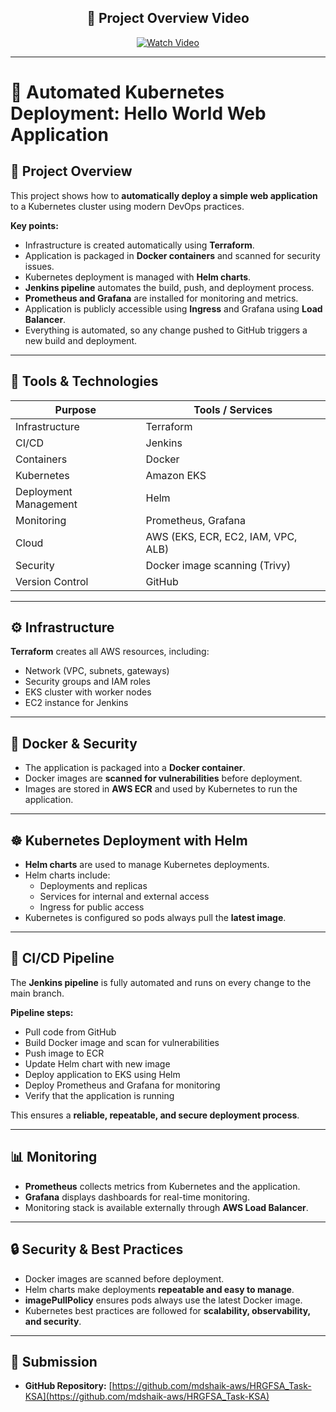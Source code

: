 <h2 align="center">🎥 Project Overview Video</h2>
<p align="center">
  <a href="http://hrgfsa-task.s3-website-us-east-1.amazonaws.com/" target="_blank">
    <img src="https://img.shields.io/badge/▶️%20Watch%20Full%20Demo%20on%20S3-FF0000?style=for-the-badge&logo=amazonaws&logoColor=white" alt="Watch Video">
  </a>
</p>

---

# 🚀 Automated Kubernetes Deployment: Hello World Web Application

## 📘 Project Overview

This project shows how to **automatically deploy a simple web application** to a Kubernetes cluster using modern DevOps practices.

**Key points:**

- Infrastructure is created automatically using **Terraform**.
- Application is packaged in **Docker containers** and scanned for security issues.
- Kubernetes deployment is managed with **Helm charts**.
- **Jenkins pipeline** automates the build, push, and deployment process.
- **Prometheus and Grafana** are installed for monitoring and metrics.
- Application is publicly accessible using **Ingress** and Grafana using **Load Balancer**.
- Everything is automated, so any change pushed to GitHub triggers a new build and deployment.

---

## 🧰 Tools & Technologies

| Purpose                | Tools / Services                             |
|------------------------|---------------------------------------------|
| Infrastructure         | Terraform                                   |
| CI/CD                  | Jenkins                                     |
| Containers             | Docker                                      |
| Kubernetes             | Amazon EKS                                  |
| Deployment Management  | Helm                                        |
| Monitoring             | Prometheus, Grafana                         |
| Cloud                  | AWS (EKS, ECR, EC2, IAM, VPC, ALB)         |
| Security               | Docker image scanning (Trivy)               |
| Version Control        | GitHub                                      |

---

## ⚙️ Infrastructure

**Terraform** creates all AWS resources, including:

- Network (VPC, subnets, gateways)  
- Security groups and IAM roles  
- EKS cluster with worker nodes  
- EC2 instance for Jenkins  

---

## 🐳 Docker & Security

- The application is packaged into a **Docker container**.  
- Docker images are **scanned for vulnerabilities** before deployment.  
- Images are stored in **AWS ECR** and used by Kubernetes to run the application.

---

## ☸️ Kubernetes Deployment with Helm

- **Helm charts** are used to manage Kubernetes deployments.  
- Helm charts include:  
  - Deployments and replicas  
  - Services for internal and external access  
  - Ingress for public access  
- Kubernetes is configured so pods always pull the **latest image**.

---

## 🔄 CI/CD Pipeline

The **Jenkins pipeline** is fully automated and runs on every change to the main branch.  

**Pipeline steps:**

- Pull code from GitHub  
- Build Docker image and scan for vulnerabilities  
- Push image to ECR  
- Update Helm chart with new image  
- Deploy application to EKS using Helm  
- Deploy Prometheus and Grafana for monitoring  
- Verify that the application is running  

This ensures a **reliable, repeatable, and secure deployment process**.

---

## 📊 Monitoring

- **Prometheus** collects metrics from Kubernetes and the application.  
- **Grafana** displays dashboards for real-time monitoring.  
- Monitoring stack is available externally through **AWS Load Balancer**.

---

## 🔒 Security & Best Practices

- Docker images are scanned before deployment.  
- Helm charts make deployments **repeatable and easy to manage**.  
- **imagePullPolicy** ensures pods always use the latest Docker image.  
- Kubernetes best practices are followed for **scalability, observability, and security**.

---

## 📌 Submission

- **GitHub Repository:** [https://github.com/mdshaik-aws/HRGFSA_Task-KSA](https://github.com/mdshaik-aws/HRGFSA_Task-KSA)
